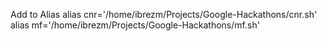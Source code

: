 Add to Alias
alias cnr='/home/ibrezm/Projects/Google-Hackathons/cnr.sh'
alias mf='/home/ibrezm/Projects/Google-Hackathons/mf.sh'
